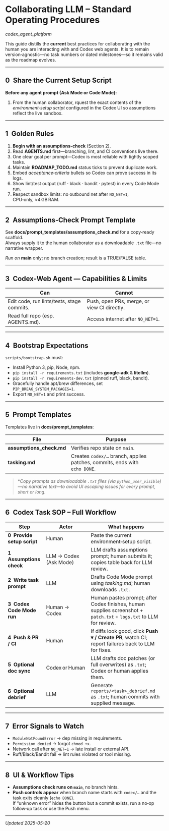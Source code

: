 # Collaborating LLM – Standard Operating Procedures  
*codex_agent_platform*

This guide distills the **current** best practices for collaborating with the human you are interacting with and Codex web agents.
It is to remain version‑agnostic—no task numbers or dated milestones—so it remains valid as the roadmap evolves.

---

## 0 Share the Current Setup Script

**Before any agent prompt (Ask Mode or Code Mode):**

1. From the human collaborator, rquest the exact contents of the *environment‑setup script* configured in the Codex UI so assumptions reflect the live sandbox.

---

## 1 Golden Rules

1. **Begin with an assumptions‑check** (Section 2).  
2. Read **AGENTS.md** first—branching, lint, and CI conventions live there.  
3. One clear goal per prompt—Codex is most reliable with tightly scoped tasks.  
4. Maintain **ROADMAP_TODO.md** status ticks to prevent duplicate work.  
5. Embed *acceptance‑criteria* bullets so Codex can prove success in its logs.  
6. Show lint/test output (ruff · black · bandit · pytest) in every Code Mode run.  
7. Respect sandbox limits: no outbound net after `NO_NET=1`, CPU‑only, ≈4 GB RAM.

---

## 2 Assumptions‑Check Prompt Template

See **docs/prompt_templates/assumptions_check.md** for a copy‑ready scaffold.  
Always supply it to the human collaborator as a downloadable `.txt` file—no narrative wrapper.

*Run on* **main** only; no branch creation; result is a TRUE/FALSE table.

---

## 3 Codex‑Web Agent — Capabilities & Limits

| Can | Cannot |
|-----|--------|
| Edit code, run lints/tests, stage commits. | Push, open PRs, merge, or view CI directly. |
| Read full repo (esp. AGENTS.md). | Access internet after `NO_NET=1`. |

---

## 4 Bootstrap Expectations

`scripts/bootstrap.sh` must:

* Install Python 3, pip, Node, npm.  
* `pip install -r requirements.txt` (includes **google‑adk** & **litellm**).  
* `pip install -r requirements-dev.txt` (pinned ruff, black, bandit).  
* Gracefully handle apt/brew differences, set `PIP_BREAK_SYSTEM_PACKAGES=1`.  
* Export `NO_NET=1` and print success.

---

## 5 Prompt Templates

Templates live in **docs/prompt_templates**:

| File | Purpose |
|------|---------|
| **assumptions_check.md** | Verifies repo state on `main`. |
| **tasking.md** | Creates `codex/…` branch, applies patches, commits, ends with `echo DONE`. |

> **Copy prompts as downloadable `.txt` files (via `python_user_visible`)—no narrative text—to avoid UI escaping issues for *every* prompt, short or long.*

---

## 6 Codex Task SOP – Full Workflow

| Step | Actor | What happens |
|------|-------|--------------|
| **0 Provide setup script** | Human | Paste the current environment‑setup script. |
| **1 Assumptions check** | LLM → Codex (Ask Mode) | LLM drafts assumptions prompt; human submits it; copies table back for LLM review. |
| **2 Write task prompt** | LLM | Drafts Code Mode prompt using *tasking.md*; human downloads `.txt`. |
| **3 Codex Code Mode run** | Human → Codex | Human pastes prompt; after Codex finishes, human supplies screenshot + `patch.txt` + `logs.txt` to LLM for review. |
| **4 Push & PR / CI** | Human | If diffs look good, click **Push ▾ / Create PR**, watch CI; report failures back to LLM for fixes. |
| **5 Optional doc sync** | Codex or Human | LLM drafts doc patches (or full overwrites) as `.txt`; Codex or human applies them. |
| **6 Optional debrief** | LLM | Generate `reports/<task>_debrief.md` as `.txt`; human commits with supplied message. |

---

## 7 Error Signals to Watch

* `ModuleNotFoundError` → dep missing in requirements.  
* `Permission denied` → forgot `chmod +x`.  
* Network call after `NO_NET=1` → late install or external API.  
* Ruff/Black/Bandit fail → lint rules violated or tool missing.

---

## 8 UI & Workflow Tips

* **Assumptions check runs on `main`**, no branch hints.  
* **Push controls appear** when branch name starts with `codex/…` and the task exits cleanly (`echo DONE`).  
  If “unknown error” hides the button but a commit exists, run a no‑op follow‑up task or use the Push menu.

---

*Updated 2025-05-20*
